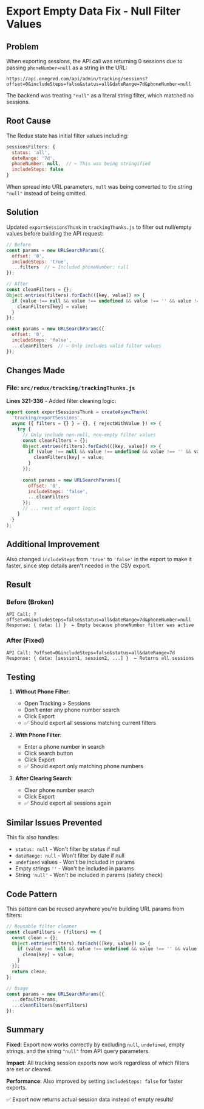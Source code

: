 # Export Empty Data Fix - Null Filter Values

## Problem

When exporting sessions, the API call was returning 0 sessions due to passing `phoneNumber=null` as a string in the URL:

```
https://api.onegred.com/api/admin/tracking/sessions?offset=0&includeSteps=false&status=all&dateRange=7d&phoneNumber=null
```

The backend was treating `"null"` as a literal string filter, which matched no sessions.

## Root Cause

The Redux state has initial filter values including:
```javascript
sessionsFilters: {
  status: 'all',
  dateRange: '7d',
  phoneNumber: null,  // ← This was being stringified
  includeSteps: false
}
```

When spread into URL parameters, `null` was being converted to the string `"null"` instead of being omitted.

## Solution

Updated `exportSessionsThunk` in `trackingThunks.js` to filter out null/empty values before building the API request:

```javascript
// Before
const params = new URLSearchParams({
  offset: '0',
  includeSteps: 'true',
  ...filters  // ← Included phoneNumber: null
});

// After
const cleanFilters = {};
Object.entries(filters).forEach(([key, value]) => {
  if (value !== null && value !== undefined && value !== '' && value !== 'null') {
    cleanFilters[key] = value;
  }
});

const params = new URLSearchParams({
  offset: '0',
  includeSteps: 'false',
  ...cleanFilters  // ← Only includes valid filter values
});
```

## Changes Made

### File: `src/redux/tracking/trackingThunks.js`

**Lines 321-336** - Added filter cleaning logic:

```javascript
export const exportSessionsThunk = createAsyncThunk(
  'tracking/exportSessions',
  async ({ filters = {} } = {}, { rejectWithValue }) => {
    try {
      // Only include non-null, non-empty filter values
      const cleanFilters = {};
      Object.entries(filters).forEach(([key, value]) => {
        if (value !== null && value !== undefined && value !== '' && value !== 'null') {
          cleanFilters[key] = value;
        }
      });
      
      const params = new URLSearchParams({
        offset: '0',
        includeSteps: 'false',
        ...cleanFilters
      });
      // ... rest of export logic
    }
  }
);
```

## Additional Improvement

Also changed `includeSteps` from `'true'` to `'false'` in the export to make it faster, since step details aren't needed in the CSV export.

## Result

### Before (Broken)
```
API Call: ?offset=0&includeSteps=false&status=all&dateRange=7d&phoneNumber=null
Response: { data: [] }  ← Empty because phoneNumber filter was active
```

### After (Fixed)
```
API Call: ?offset=0&includeSteps=false&status=all&dateRange=7d
Response: { data: [session1, session2, ...] }  ← Returns all sessions
```

## Testing

1. **Without Phone Filter**:
   - Open Tracking > Sessions
   - Don't enter any phone number search
   - Click Export
   - ✅ Should export all sessions matching current filters

2. **With Phone Filter**:
   - Enter a phone number in search
   - Click search button
   - Click Export
   - ✅ Should export only matching phone numbers

3. **After Clearing Search**:
   - Clear phone number search
   - Click Export
   - ✅ Should export all sessions again

## Similar Issues Prevented

This fix also handles:
- `status: null` - Won't filter by status if null
- `dateRange: null` - Won't filter by date if null
- `undefined` values - Won't be included in params
- Empty strings `''` - Won't be included in params
- String `'null'` - Won't be included in params (safety check)

## Code Pattern

This pattern can be reused anywhere you're building URL params from filters:

```javascript
// Reusable filter cleaner
const cleanFilters = (filters) => {
  const clean = {};
  Object.entries(filters).forEach(([key, value]) => {
    if (value !== null && value !== undefined && value !== '' && value !== 'null') {
      clean[key] = value;
    }
  });
  return clean;
};

// Usage
const params = new URLSearchParams({
  ...defaultParams,
  ...cleanFilters(userFilters)
});
```

## Summary

**Fixed**: Export now works correctly by excluding `null`, `undefined`, empty strings, and the string `"null"` from API query parameters.

**Impact**: All tracking session exports now work regardless of which filters are set or cleared.

**Performance**: Also improved by setting `includeSteps: false` for faster exports.

✅ Export now returns actual session data instead of empty results!
